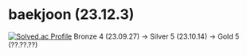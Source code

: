 # baekjoon (23.12.3)
[![Solved.ac Profile](http://mazassumnida.wtf/api/v2/generate_badge?boj=heejoo0203)](https://solved.ac/heejoo0203/)
Bronze 4 (23.09.27) -> Silver 5 (23.10.14) -> Gold 5 (??.??.??)
